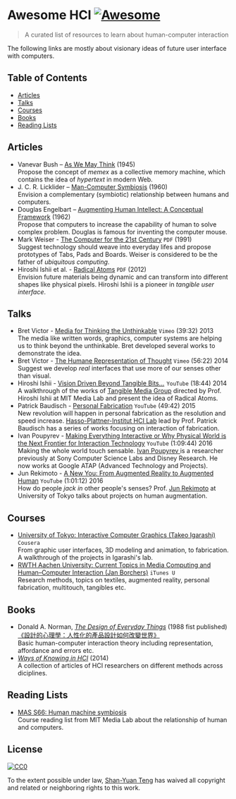 # Awesome HCI [![Awesome](https://cdn.rawgit.com/sindresorhus/awesome/d7305f38d29fed78fa85652e3a63e154dd8e8829/media/badge.svg)](https://github.com/sindresorhus/awesome)

> A curated list of resources to learn about human-computer interaction

The following links are mostly about visionary ideas of future user interface with computers.

## Table of Contents

* [Articles](#articles)
* [Talks](#talks)
* [Courses](#courses)
* [Books](#books)
* [Reading Lists](#reading-lists)

## Articles

* Vanevar Bush – [As We May Think](https://www.theatlantic.com/magazine/archive/1945/07/as-we-may-think/303881/) (1945)  
Propose the concept of _memex_ as a collective memory machine, which contains the idea of _hypertext_ in modern Web.
* J. C. R. Licklider – [Man-Computer Symbiosis](https://groups.csail.mit.edu/medg/people/psz/Licklider.html) (1960)  
Envision a complementary (symbiotic) relationship between humans and computers.
* Douglas Engelbart – [Augmenting Human Intellect: A Conceptual Framework](http://www.dougengelbart.org/pubs/augment-3906.html) (1962)  
Propose that computers to increase the capability of human to solve complex problem. Douglas is famous for inventing the computer mouse.
* Mark Weiser - [The Computer for the 21st Century](https://web.stanford.edu/class/cs240e/papers/weiser.pdf) `PDF` (1991)  
Suggest technology should weave into everyday lifes and propose prototypes of Tabs, Pads and Boards. Weiser is considered to be the father of _ubiquitous computing_.
* Hiroshi Ishii et al. - [Radical Atoms](http://web.media.mit.edu/~ishii/RadicalAtoms_REPRINT2.pdf) `PDF` (2012)  
Envision future materials being dynamic and can transform into different shapes like physical pixels. Hiroshi Ishii is a pioneer in _tangible user interface_.


## Talks

* Bret Victor - [Media for Thinking the Unthinkable](https://vimeo.com/67076984) `Vimeo` (39:32) 2013  
The media like written words, graphics, computer systems are helping us to think beyond the unthinkable. Bret developed several works to demonstrate the idea.
* Bret Victor - [The Humane Representation of Thought](https://vimeo.com/115154289) `Vimeo` (56:22) 2014  
Suggest we develop _real_ interfaces that use more of our senses other than visual.
* Hiroshi Ishii - [Vision Driven Beyond Tangible Bits…](https://www.youtube.com/watch?v=wm5WCScGKxsi)  `YouTube` (18:44) 2014  
A walkthrough of the works of [Tangible Media Group](http://tangible.media.mit.edu/) directed by Prof. Hiroshi Ishii at MIT Media Lab and present the idea of Radical Atoms.
* Patrick Baudisch - [Personal Fabrication](https://www.youtube.com/watch?v=VTKTCAjWa2I) `YouTube` (49:42) 2015  
New revolution will happen in personal fabrication as the resolution and speed increase. [Hasso-Plattner-Institut HCI Lab](https://hpi.de/baudisch/projects.html) lead by Prof. Patrick Baudisch has a series of works focusing on interaction of fabrication.
*  Ivan Poupyrev - [Making Everything Interactive or Why Physical World is the Next Frontier for Interaction Technology](https://www.youtube.com/watch?v=mlKCPCgq8mo) `YouTube` (1:09:44) 2016  
Making the whole world touch sensable. [Ivan Poupyrev ](http://www.ivanpoupyrev.com/projects/index.php) is a researcher previously at Sony Computer Science Labs and Disney Research. He now works at Google ATAP (Advanced Technology and Projects).
* Jun Rekimoto - [A New You: From Augmented Reality to Augmented Human](https://www.youtube.com/watch?v=0ESVBW7yAyY) `YouTube` (1:01:12) 2016  
How do people _jack in_ other people's senses? Prof. [Jun Rekimoto](https://lab.rekimoto.org/) at University of Tokyo talks about projects on human augmentation.

## Courses

* [University of Tokyo: Interactive Computer Graphics (Takeo Igarashi)](https://www.coursera.org/learn/interactive-computer-graphics/) `Cousera`  
From graphic user interfaces, 3D modeling and animation, to fabrication. A walkthrough of the projects in Igarashi's lab.
* [RWTH Aachen University: Current Topics in Media Computing and Human–Computer Interaction (Jan Borchers)](https://hci.rwth-aachen.de/cthci) `iTunes U`  
Research methods, topics on textiles, augmented reality, personal fabrication, multitouch, tangibles etc.

## Books

* Donald A. Norman, _[The Design of Everyday Things](https://www.amazon.com/Design-Everyday-Things-Revised-Expanded/dp/0465050654)_ (1988 fist published)  
[《設計的心理學：人性化的產品設計如何改變世界》](http://www.books.com.tw/products/0010643797)  
Basic human-computer interaction theory including representation, affordance and errors etc.
* _[Ways of Knowing in HCI](https://www.springer.com/la/book/9781493903771)_ (2014)  
A collection of articles of HCI researchers on different methods across diciplines.

## Reading Lists

* [MAS S66: Human machine symbiosis](http://symbiosis.media.mit.edu/readings/)  
Course reading list from MIT Media Lab about the relationship of human and computers.

## License

[![CC0](http://mirrors.creativecommons.org/presskit/buttons/88x31/svg/cc-zero.svg)](https://creativecommons.org/publicdomain/zero/1.0/)

To the extent possible under law, [Shan-Yuan Teng](http://tengshanyuan.com/) has waived all copyright and related or neighboring rights to this work.      
